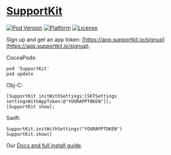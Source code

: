 # [SupportKit](http://www.supportkit.io)

[![Pod Version](http://img.shields.io/cocoapods/v/SupportKit.svg)](http://cocoadocs.org/docsets/SupportKit/)
[![Platform](http://img.shields.io/cocoapods/p/SupportKit.svg)](http://cocoadocs.org/docsets/SupportKit/)
[![License](http://img.shields.io/cocoapods/l/SupportKit.svg)](http://supportkit.io/terms.html)

Sign up and get an app token: [https://app.supportkit.io/signup](https://app.supportkit.io/signup).

CocoaPods:

    pod 'SupportKit'
    pod update
    
Obj-C:
    
    [SupportKit initWithSettings:[SKTSettings settingsWithAppToken:@"YOURAPPTOKEN"]];
    [SupportKit show];
    
Swift:

    SupportKit.initWithSettings("YOURAPPTOKEN")
    SupportKit.show()

Our [Docs and full install guide](http://docs.supportkit.io).